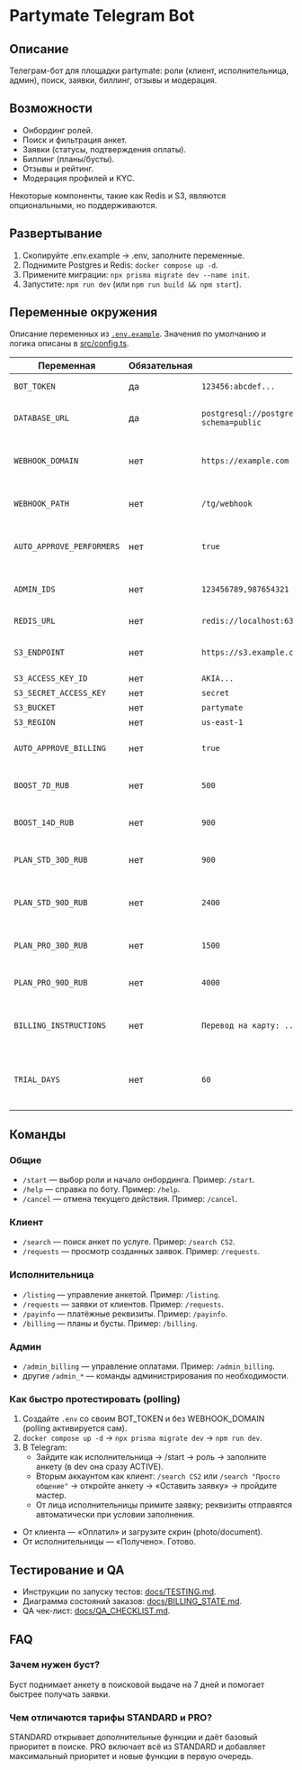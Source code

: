 # Partymate Telegram Bot

## Описание
Телеграм-бот для площадки partymate: роли (клиент, исполнительница, админ), поиск, заявки, биллинг, отзывы и модерация.

## Возможности
- Онбординг ролей.
- Поиск и фильтрация анкет.
- Заявки (статусы, подтверждения оплаты).
- Биллинг (планы/бусты).
- Отзывы и рейтинг.
- Модерация профилей и KYC.

Некоторые компоненты, такие как Redis и S3, являются опциональными, но поддерживаются.

## Развертывание
1. Скопируйте .env.example → .env, заполните переменные.
2. Поднимите Postgres и Redis: `docker compose up -d`.
3. Примените миграции: `npx prisma migrate dev --name init`.
4. Запустите: `npm run dev` (или `npm run build && npm start`).

## Переменные окружения
Описание переменных из [`.env.example`](.env.example). Значения по умолчанию и логика описаны в [src/config.ts](src/config.ts).

| Переменная | Обязательная | Пример | Назначение |
| --- | --- | --- | --- |
| `BOT_TOKEN` | да | `123456:abcdef...` | Токен Telegram-бота |
| `DATABASE_URL` | да | `postgresql://postgres:postgres@localhost:5432/gd_bot?schema=public` | Строка подключения к базе PostgreSQL |
| `WEBHOOK_DOMAIN` | нет | `https://example.com` | Домен для webhook; если не указан — включится polling |
| `WEBHOOK_PATH` | нет | `/tg/webhook` | Путь webhook (по умолчанию `/tg/webhook`) |
| `AUTO_APPROVE_PERFORMERS` | нет | `true` | Автоапрув анкет исполнительниц в dev (по умолчанию `false`) |
| `ADMIN_IDS` | нет | `123456789,987654321` | Telegram ID администраторов через запятую |
| `REDIS_URL` | нет | `redis://localhost:6379` | URL Redis (кеш/очереди) |
| `S3_ENDPOINT` | нет | `https://s3.example.com` | Endpoint S3-совместимого хранилища |
| `S3_ACCESS_KEY_ID` | нет | `AKIA...` | Ключ доступа S3 |
| `S3_SECRET_ACCESS_KEY` | нет | `secret` | Секретный ключ S3 |
| `S3_BUCKET` | нет | `partymate` | Имя S3 bucket |
| `S3_REGION` | нет | `us-east-1` | Регион S3 |
| `AUTO_APPROVE_BILLING` | нет | `true` | Автоподтверждение оплат (по умолчанию `false`) |
| `BOOST_7D_RUB` | нет | `500` | Цена 7‑дневного буста (по умолчанию `500`) |
| `BOOST_14D_RUB` | нет | `900` | Цена 14‑дневного буста (по умолчанию `900`) |
| `PLAN_STD_30D_RUB` | нет | `900` | Цена стандартного плана на 30 дней (по умолчанию `900`) |
| `PLAN_STD_90D_RUB` | нет | `2400` | Цена стандартного плана на 90 дней (по умолчанию `2400`) |
| `PLAN_PRO_30D_RUB` | нет | `1500` | Цена PRO-плана на 30 дней (по умолчанию `1500`) |
| `PLAN_PRO_90D_RUB` | нет | `4000` | Цена PRO-плана на 90 дней (по умолчанию `4000`) |
| `BILLING_INSTRUCTIONS` | нет | `Перевод на карту: ...` | Инструкции по оплате (по умолчанию текст из `config.ts`) |
| `TRIAL_DAYS` | нет | `60` | Пробный период для исполнительниц в днях (по умолчанию `60`) |

## Команды

### Общие
- `/start` — выбор роли и начало онбординга. Пример: `/start`.
- `/help` — справка по боту. Пример: `/help`.
- `/cancel` — отмена текущего действия. Пример: `/cancel`.

### Клиент
- `/search` — поиск анкет по услуге. Пример: `/search CS2`.
- `/requests` — просмотр созданных заявок. Пример: `/requests`.

### Исполнительница
- `/listing` — управление анкетой. Пример: `/listing`.
- `/requests` — заявки от клиентов. Пример: `/requests`.
- `/payinfo` — платёжные реквизиты. Пример: `/payinfo`.
- `/billing` — планы и бусты. Пример: `/billing`.

### Админ
- `/admin_billing` — управление оплатами. Пример: `/admin_billing`.
- другие `/admin_*` — команды администрирования по необходимости.

### Как быстро протестировать (polling)
1. Создайте `.env` со своим BOT_TOKEN и без WEBHOOK_DOMAIN (polling активируется сам).
2. `docker compose up -d` → `npx prisma migrate dev` → `npm run dev`.
3. В Telegram:
   - Зайдите как исполнительница → /start → роль → заполните анкету (в dev она сразу ACTIVE).
   - Вторым аккаунтом как клиент: `/search CS2` или `/search "Просто общение"` → откройте анкету → «Оставить заявку» → пройдите мастер.
   - От лица исполнительницы примите заявку; реквизиты отправятся автоматически при условии заполнения.
  - От клиента — «Оплатил» и загрузите скрин (photo/document).
  - От исполнительницы — «Получено». Готово.

## Тестирование и QA

- Инструкции по запуску тестов: [docs/TESTING.md](docs/TESTING.md).
- Диаграмма состояний заказов: [docs/BILLING_STATE.md](docs/BILLING_STATE.md).
- QA чек-лист: [docs/QA_CHECKLIST.md](docs/QA_CHECKLIST.md).

## FAQ

### Зачем нужен буст?
Буст поднимает анкету в поисковой выдаче на 7 дней и помогает быстрее получать заявки.

### Чем отличаются тарифы STANDARD и PRO?
STANDARD открывает дополнительные функции и даёт базовый приоритет в поиске. PRO включает всё из STANDARD и добавляет максимальный приоритет и новые функции в первую очередь.
